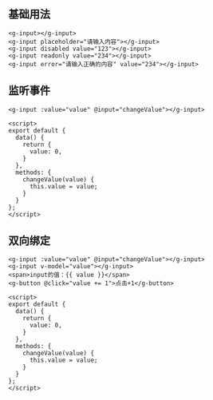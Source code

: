 ## 基础用法

<ClientOnly>
  <g-input-1></g-input-1>
</ClientOnly>

```vue
<g-input></g-input>
<g-input placeholder="请输入内容"></g-input>
<g-input disabled value="123"></g-input>
<g-input readonly value="234"></g-input>
<g-input error="请输入正确的内容" value="234"></g-input>
```

## 监听事件

<ClientOnly>
  <g-input-3></g-input-3>
</ClientOnly>

```vue
<g-input :value="value" @input="changeValue"></g-input>

<script>
export default {
  data() {
    return {
      value: 0,
    }
  },
  methods: {
    changeValue(value) {
      this.value = value;
    }
  }
};
</script>
```

## 双向绑定

<ClientOnly>
  <g-input-2></g-input-2>
</ClientOnly>

```vue
<g-input :value="value" @input="changeValue"></g-input>
<g-input v-model="value"></g-input>
<span>input的值：{{ value }}</span>
<g-button @click="value += 1">点击+1</g-button>

<script>
export default {
  data() {
    return {
      value: 0,
    }
  },
  methods: {
    changeValue(value) {
      this.value = value;
    }
  }
};
</script>
```
